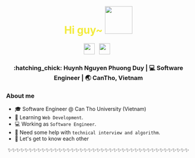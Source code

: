 <div align="center">
  <h1 style="color:#F3EB3B;"> Hi guy~ <img src="https://pic.chinesefontdesign.com/uploads/2017/11/chinesefontdesign.com-2017-11-16_10-37-52_166289.gif" width="75px"></h1>
</div>
 
<p align='center'> 
<a href="https://www.linkedin.com/in/duyhuynh99/"><img height="30" src="https://raw.githubusercontent.com/trinwin/trinwin/master/icons/linkedin.png?raw=true"></a>&nbsp;&nbsp;
<!-- <img height="30" src="https://raw.githubusercontent.com/trinwin/trinwin/master/icons/twitter.png?raw=true"></a>&nbsp;&nbsp; -->
<a href="https://www.facebook.com/phuongduy.huynhnguyen/"><img height="30" src="https://raw.githubusercontent.com/trinwin/trinwin/master/icons/facebook.png?raw=true"></a>&nbsp;&nbsp;

<div align="center">
<h3> :hatching_chick: Huynh Nguyen Phuong Duy    |     💻 Software Engineer    |    🌏 CanTho, Vietnam </h3> 
</div>

### About me 
- :mortar_board: Software Engineer  @ Can Tho University (Vietnam)
- 🌱 Learning `Web Development`. 
- :computer: Working as `Software Engineer`.
- 🤔 Need some help with `technical interview and algorithm`.
- 💭 Let's get to know each other 
<!-- - ⚡ Fun fact: I'm a `dancer and content creator`. -->

<div align="center">

✨✨✨✨✨✨✨✨✨✨✨✨✨✨✨✨✨✨✨✨✨✨✨✨✨✨✨✨✨✨✨✨✨✨✨✨✨✨✨✨✨✨✨

</div>

